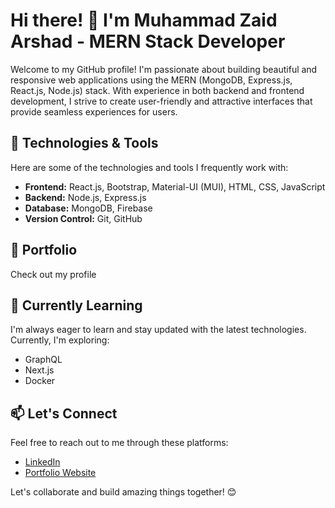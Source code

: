 # Hi there! 👋 I'm Muhammad Zaid Arshad - MERN Stack Developer

Welcome to my GitHub profile! I'm passionate about building beautiful and responsive web applications using the MERN (MongoDB, Express.js, React.js, Node.js) stack. With experience in both backend and frontend development, I strive to create user-friendly and attractive interfaces that provide seamless experiences for users.

## 🔧 Technologies & Tools

Here are some of the technologies and tools I frequently work with:

- **Frontend:** React.js, Bootstrap, Material-UI (MUI), HTML, CSS, JavaScript
- **Backend:** Node.js, Express.js
- **Database:** MongoDB, Firebase
- **Version Control:** Git, GitHub

## 💼 Portfolio

Check out my profile


## 🌱 Currently Learning

I'm always eager to learn and stay updated with the latest technologies. Currently, I'm exploring:

- GraphQL
- Next.js
- Docker

## 📫 Let's Connect

Feel free to reach out to me through these platforms:

- [LinkedIn](https://www.linkedin.com/in/muhammad-zaid-arshad-989a761b7/)
- [Portfolio Website](https://mzaidarshad.netlify.app/)

Let's collaborate and build amazing things together! 😊
